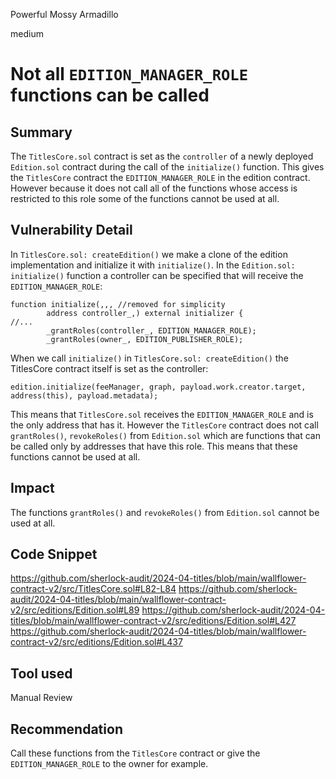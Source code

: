 Powerful Mossy Armadillo

medium

# Not all `EDITION_MANAGER_ROLE` functions can be called

## Summary
The `TitlesCore.sol` contract is set as the `controller` of a newly deployed `Edition.sol` contract during the call of the `initialize()` function. This gives the `TitlesCore` contract the `EDITION_MANAGER_ROLE` in the edition contract. However because it does not call all of the functions whose access is restricted to this role some of the functions cannot be used at all.

## Vulnerability Detail
In `TitlesCore.sol: createEdition()` we make a clone of the edition implementation and initialize it with `initialize()`. In the `Edition.sol: initialize()` function a controller can be specified that will receive the `EDITION_MANAGER_ROLE`:
```solidity
function initialize(,,, //removed for simplicity
        address controller_,) external initializer {
//...
        _grantRoles(controller_, EDITION_MANAGER_ROLE);
        _grantRoles(owner_, EDITION_PUBLISHER_ROLE);
```
When we call `initialize()` in `TitlesCore.sol: createEdition()` the TitlesCore contract itself is set as the controller:
```solidity
edition.initialize(feeManager, graph, payload.work.creator.target, address(this), payload.metadata);
```
This means that `TitlesCore.sol` receives the `EDITION_MANAGER_ROLE` and is the only address that has it. However the `TitlesCore` contract does not call  `grantRoles()`, `revokeRoles()`  from `Edition.sol` which are functions that can be called only by addresses that have this role. This means that these functions cannot be used at all.

## Impact
The functions `grantRoles()` and `revokeRoles()` from `Edition.sol` cannot be used at all.


## Code Snippet
https://github.com/sherlock-audit/2024-04-titles/blob/main/wallflower-contract-v2/src/TitlesCore.sol#L82-L84
https://github.com/sherlock-audit/2024-04-titles/blob/main/wallflower-contract-v2/src/editions/Edition.sol#L89
https://github.com/sherlock-audit/2024-04-titles/blob/main/wallflower-contract-v2/src/editions/Edition.sol#L427
https://github.com/sherlock-audit/2024-04-titles/blob/main/wallflower-contract-v2/src/editions/Edition.sol#L437

## Tool used

Manual Review

## Recommendation
Call these functions from the `TitlesCore` contract or give the `EDITION_MANAGER_ROLE` to the owner for example.

